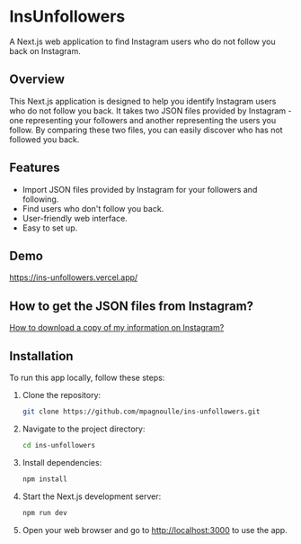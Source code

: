 # InsUnfollowers
A Next.js web application to find Instagram users who do not follow you back on Instagram.

## Overview

This Next.js application is designed to help you identify Instagram users who do not follow you back. It takes two JSON files provided by Instagram - one representing your followers and another representing the users you follow. By comparing these two files, you can easily discover who has not followed you back.

## Features

- Import JSON files provided by Instagram for your followers and following.
- Find users who don't follow you back.
- User-friendly web interface.
- Easy to set up.

## Demo

https://ins-unfollowers.vercel.app/

## How to get the JSON files from Instagram?
[How to download a copy of my information on Instagram?](https://github.com/mpagnoulle/ins-unfollowers/blob/860a0f4d3204be03cba600e5223faa289da7a60f/How%20to%20download%20a%20copy%20of%20my%20information%20on%20Instagram.md)

## Installation

To run this app locally, follow these steps:

1. Clone the repository:

   ```bash
   git clone https://github.com/mpagnoulle/ins-unfollowers.git
2.  Navigate to the project directory:
    
    ```bash
    cd ins-unfollowers
    
3.  Install dependencies:

    ```bash
    npm install
    
4.  Start the Next.js development server:

    ```bash
    npm run dev
    
5.  Open your web browser and go to [http://localhost:3000](http://localhost:3000/) to use the app.
